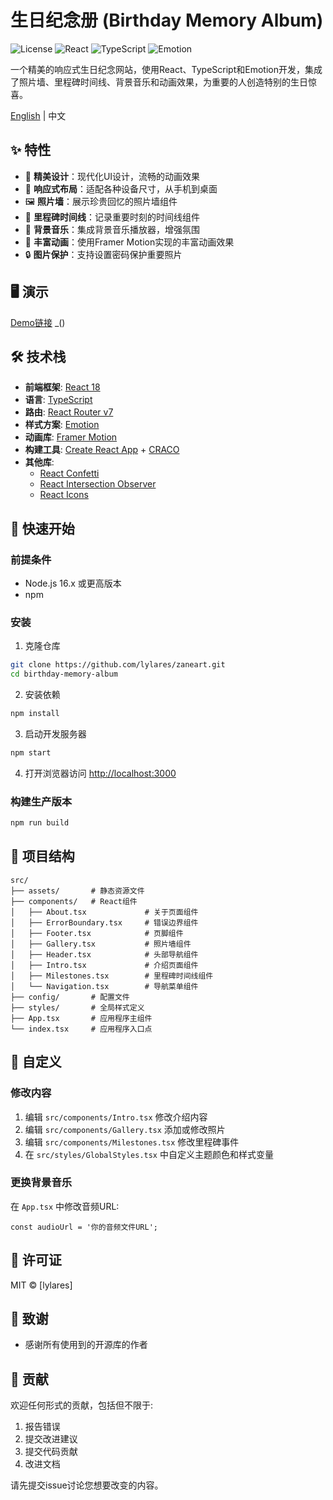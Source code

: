 # 生日纪念册 (Birthday Memory Album)

![License](https://img.shields.io/badge/license-MIT-blue.svg)
![React](https://img.shields.io/badge/React-18.2.0-61DAFB.svg)
![TypeScript](https://img.shields.io/badge/TypeScript-4.9.5-3178C6.svg)
![Emotion](https://img.shields.io/badge/Emotion-11.14.0-DB7093.svg)

一个精美的响应式生日纪念网站，使用React、TypeScript和Emotion开发，集成了照片墙、里程碑时间线、背景音乐和动画效果，为重要的人创造特别的生日惊喜。

[English](./README_EN.md) | 中文

## ✨ 特性

- 🌟 **精美设计**：现代化UI设计，流畅的动画效果
- 📱 **响应式布局**：适配各种设备尺寸，从手机到桌面
- 🖼️ **照片墙**：展示珍贵回忆的照片墙组件
- 📝 **里程碑时间线**：记录重要时刻的时间线组件
- 🎵 **背景音乐**：集成背景音乐播放器，增强氛围
- 🎨 **丰富动画**：使用Framer Motion实现的丰富动画效果
- 🔒 **图片保护**：支持设置密码保护重要照片

## 🖥️ 演示

[Demo链接](#) _()

## 🛠️ 技术栈

- **前端框架**: [React 18](https://reactjs.org/)
- **语言**: [TypeScript](https://www.typescriptlang.org/)
- **路由**: [React Router v7](https://reactrouter.com/)
- **样式方案**: [Emotion](https://emotion.sh/)
- **动画库**: [Framer Motion](https://www.framer.com/motion/)
- **构建工具**: [Create React App](https://create-react-app.dev/) + [CRACO](https://github.com/gsoft-inc/craco)
- **其他库**:
  - [React Confetti](https://github.com/alampros/react-confetti)
  - [React Intersection Observer](https://github.com/thebuilder/react-intersection-observer)
  - [React Icons](https://react-icons.github.io/react-icons/)

## 🚀 快速开始

### 前提条件

- Node.js 16.x 或更高版本
- npm 

### 安装

1. 克隆仓库
```bash
git clone https://github.com/lylares/zaneart.git
cd birthday-memory-album
```

2. 安装依赖
```bash
npm install
```

3. 启动开发服务器
```bash
npm start
```

4. 打开浏览器访问 [http://localhost:3000](http://localhost:3000)

### 构建生产版本

```bash
npm run build
```

## 📂 项目结构

```
src/
├── assets/       # 静态资源文件
├── components/   # React组件
│   ├── About.tsx             # 关于页面组件
│   ├── ErrorBoundary.tsx     # 错误边界组件
│   ├── Footer.tsx            # 页脚组件
│   ├── Gallery.tsx           # 照片墙组件
│   ├── Header.tsx            # 头部导航组件
│   ├── Intro.tsx             # 介绍页面组件
│   ├── Milestones.tsx        # 里程碑时间线组件
│   └── Navigation.tsx        # 导航菜单组件
├── config/       # 配置文件
├── styles/       # 全局样式定义
├── App.tsx       # 应用程序主组件
└── index.tsx     # 应用程序入口点
```

## 🔧 自定义

### 修改内容

1. 编辑 `src/components/Intro.tsx` 修改介绍内容
2. 编辑 `src/components/Gallery.tsx` 添加或修改照片
3. 编辑 `src/components/Milestones.tsx` 修改里程碑事件
4. 在 `src/styles/GlobalStyles.tsx` 中自定义主题颜色和样式变量

### 更换背景音乐

在 `App.tsx` 中修改音频URL:

```tsx
const audioUrl = '你的音频文件URL';
```

## 📝 许可证

MIT © [lylares]

## 🙏 致谢

- 感谢所有使用到的开源库的作者

## 🤝 贡献

欢迎任何形式的贡献，包括但不限于:

1. 报告错误
2. 提交改进建议
3. 提交代码贡献
4. 改进文档

请先提交issue讨论您想要改变的内容。
